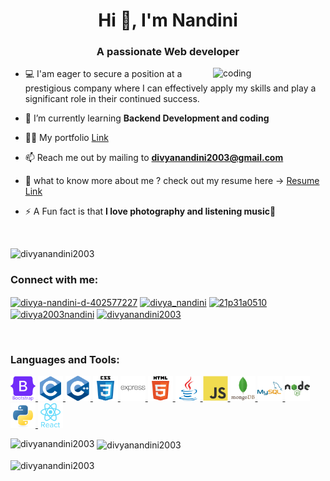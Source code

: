 <h1 align="center">Hi 👋, I'm Nandini</h1>
<h3 align="center">A passionate Web developer</h3>

<img align="right" alt="coding" width="180" src="https://cdn.dribbble.com/users/1364029/screenshots/16093268/media/68e82a7fb4904614a9066d6b540c14b2.gif" style="margin:40px,border-radius:10px">

- 💻 I'am eager to secure a position at a prestigious company where I can effectively apply my skills and play a significant role in their continued success.

- 🌱 I’m currently learning **Backend Development and coding**

- 👨‍💻 My portfolio <a href="https://master--sparkling-lily-8d02f2.netlify.app/" target="blank"> Link</a>
  

- 📫 Reach me out by mailing to **divyanandini2003@gmail.com**

- 📄 what to know more about me ? check out my resume here -> 
<a href="https://drive.google.com/file/d/1m442IzcyY_Kfor1GHKJfEYRCrgI9dIZh/view?usp=sharing" target="blank">Resume Link</a>
  

- ⚡ A Fun fact is that **I love photography and listening music🎵**
  
<br>
<p align="left"> <img src="https://komarev.com/ghpvc/?username=divyanandini2003&label=Profile%20views&color=0e75b6&style=flat" alt="divyanandini2003" /> </p>

<h3 align="left">Connect with me:</h3>
<p align="left">
<a href="https://linkedin.com/in/divya-nandini-d-402577227" target="blank"><img align="center" src="https://raw.githubusercontent.com/rahuldkjain/github-profile-readme-generator/master/src/images/icons/Social/linked-in-alt.svg" alt="divya-nandini-d-402577227" height="30" width="40" /></a>
<a href="https://www.codechef.com/users/divya_nandini" target="blank"><img align="center" src="https://cdn.jsdelivr.net/npm/simple-icons@3.1.0/icons/codechef.svg" alt="divya_nandini" height="30" width="40" /></a>
<a href="https://www.hackerrank.com/21p31a0510" target="blank"><img align="center" src="https://raw.githubusercontent.com/rahuldkjain/github-profile-readme-generator/master/src/images/icons/Social/hackerrank.svg" alt="21p31a0510" height="30" width="40" /></a>
<a href="https://www.leetcode.com/divya2003nandini" target="blank"><img align="center" src="https://raw.githubusercontent.com/rahuldkjain/github-profile-readme-generator/master/src/images/icons/Social/leet-code.svg" alt="divya2003nandini" height="30" width="40" /></a>
<a href="https://auth.geeksforgeeks.org/user/divyanandini2003" target="blank"><img align="center" src="https://raw.githubusercontent.com/rahuldkjain/github-profile-readme-generator/master/src/images/icons/Social/geeks-for-geeks.svg" alt="divyanandini2003" height="30" width="40" /></a>
</p>
<br>
<h3 align="left">Languages and Tools:</h3>
<p align="left"> <a href="https://getbootstrap.com" target="_blank" rel="noreferrer"> <img src="https://raw.githubusercontent.com/devicons/devicon/master/icons/bootstrap/bootstrap-plain-wordmark.svg" alt="bootstrap" width="40" height="40"/> </a> <a href="https://www.cprogramming.com/" target="_blank" rel="noreferrer"> <img src="https://raw.githubusercontent.com/devicons/devicon/master/icons/c/c-original.svg" alt="c" width="40" height="40"/> </a> <a href="https://www.w3schools.com/cpp/" target="_blank" rel="noreferrer"> <img src="https://raw.githubusercontent.com/devicons/devicon/master/icons/cplusplus/cplusplus-original.svg" alt="cplusplus" width="40" height="40"/> </a> <a href="https://www.w3schools.com/css/" target="_blank" rel="noreferrer"> <img src="https://raw.githubusercontent.com/devicons/devicon/master/icons/css3/css3-original-wordmark.svg" alt="css3" width="40" height="40"/> </a> <a href="https://expressjs.com" target="_blank" rel="noreferrer"> <img src="https://raw.githubusercontent.com/devicons/devicon/master/icons/express/express-original-wordmark.svg" alt="express" width="40" height="40"/> </a> <a href="https://www.w3.org/html/" target="_blank" rel="noreferrer"> <img src="https://raw.githubusercontent.com/devicons/devicon/master/icons/html5/html5-original-wordmark.svg" alt="html5" width="40" height="40"/> </a> <a href="https://www.java.com" target="_blank" rel="noreferrer"> <img src="https://raw.githubusercontent.com/devicons/devicon/master/icons/java/java-original.svg" alt="java" width="40" height="40"/> </a> <a href="https://developer.mozilla.org/en-US/docs/Web/JavaScript" target="_blank" rel="noreferrer"> <img src="https://raw.githubusercontent.com/devicons/devicon/master/icons/javascript/javascript-original.svg" alt="javascript" width="40" height="40"/> </a> <a href="https://www.mongodb.com/" target="_blank" rel="noreferrer"> <img src="https://raw.githubusercontent.com/devicons/devicon/master/icons/mongodb/mongodb-original-wordmark.svg" alt="mongodb" width="40" height="40"/> </a> <a href="https://www.mysql.com/" target="_blank" rel="noreferrer"> <img src="https://raw.githubusercontent.com/devicons/devicon/master/icons/mysql/mysql-original-wordmark.svg" alt="mysql" width="40" height="40"/> </a> <a href="https://nodejs.org" target="_blank" rel="noreferrer"> <img src="https://raw.githubusercontent.com/devicons/devicon/master/icons/nodejs/nodejs-original-wordmark.svg" alt="nodejs" width="40" height="40"/> </a> <a href="https://www.python.org" target="_blank" rel="noreferrer"> <img src="https://raw.githubusercontent.com/devicons/devicon/master/icons/python/python-original.svg" alt="python" width="40" height="40"/> </a> <a href="https://reactjs.org/" target="_blank" rel="noreferrer"> <img src="https://raw.githubusercontent.com/devicons/devicon/master/icons/react/react-original-wordmark.svg" alt="react" width="40" height="40"/> </a> </p>

<p><img align="left" src="https://github-readme-stats.vercel.app/api/top-langs?username=divyanandini2003&show_icons=true&locale=en&layout=compact" alt="divyanandini2003" /></p>

<p>&nbsp;<img align="center" src="https://github-readme-stats.vercel.app/api?username=divyanandini2003&show_icons=true&locale=en" alt="divyanandini2003" /></p>

<p><img align="center" src="https://github-readme-streak-stats.herokuapp.com/?user=divyanandini2003&" alt="divyanandini2003" /></p>
